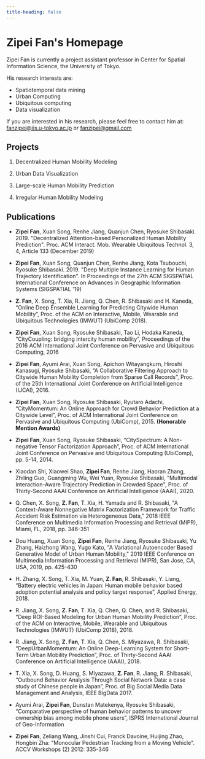```yaml
---
title-heading: false
---
```


# Zipei Fan's Homepage

Zipei Fan is currently a project assistant professor in Center for Spatial Information Science, the University of Tokyo.

His research interests are:

- Spatiotemporal data mining
- Urban Computing
- Ubiquitous computing
- Data visualization

If you are interested in his research, please feel free to contact him at: fanzipei@iis.u-tokyo.ac.jp or fanzipei@gmail.com

## Projects

1. Decentralized Human Mobility Modeling

2. Urban Data Visualization

3. Large-scale Human Mobility Prediction

4. Irregular Human Mobility Modeling

## Publications

* **Zipei Fan**, Xuan Song, Renhe Jiang, Quanjun Chen, Ryosuke Shibasaki. 2019. "Decentralized Attention-based Personalized Human Mobility Prediction". Proc. ACM Interact. Mob. Wearable Ubiquitous Technol. 3, 4, Article 133 (December 2019)

* **Zipei Fan**, Xuan Song, Quanjun Chen, Renhe Jiang, Kota Tsubouchi, Ryosuke Shibasaki. 2019. "Deep Multiple Instance Learning for Human Trajectory Identification". In Proceedings of the 27th ACM SIGSPATIAL International Conference on Advances in Geographic Information Systems (SIGSPATIAL '19)

* **Z. Fan**, X. Song, T. Xia, R. Jiang, Q. Chen, R. Shibasaki and H. Kaneda, “Online Deep Ensemble Learning for Predicting Citywide Human Mobility”, Proc. of the ACM on Interactive, Mobile, Wearable and Ubiquitous Technologies (IMWUT) (UbiComp 2018).

* **Zipei Fan**, Xuan Song, Ryosuke Shibasaki, Tao Li, Hodaka Kaneda, “CityCoupling: bridging intercity human mobility”, Proceedings of the 2016 ACM International Joint Conference on Pervasive and Ubiquitous Computing, 2016

* **Zipei Fan**, Ayumi Arai, Xuan Song, Apichon Witayangkurn, Hiroshi Kanasugi, Ryosuke Shibasaki, “A Collaborative Filtering Approach to Citywide Human Mobility Completion from Sparse Call Records”, Proc. of the 25th International Joint Conference on Artificial Intelligence (IJCAI), 2016.

* **Zipei Fan**, Xuan Song, Ryosuke Shibasaki, Ryutaro Adachi, “CityMomentum: An Online Approach for Crowd Behavior Prediction at a Citywide Level”, Proc. of ACM International Joint Conference on Pervasive and Ubiquitous Computing (UbiComp), 2015. **(Honorable Mention Awards)**

* **Zipei Fan**, Xuan Song, Ryosuke Shibasaki, “CitySpectrum: A Non-negative Tensor Factorization Approach”, Proc. of ACM International Joint Conference on Pervasive and Ubiquitous Computing (UbiComp), pp. 5-14, 2014.

* Xiaodan Shi, Xiaowei Shao, **Zipei Fan**, Renhe Jiang, Haoran Zhang, Zhiling Guo, Guangming Wu, Wei Yuan, Ryosuke Shibasaki, "Multimodal  Interaction-Aware  Trajectory  Prediction  in  Crowded  Space", Proc. of Thirty-Second AAAI Conference on Artificial Intelligence (AAAI), 2020.

* Q. Chen, X. Song, **Z. Fan**, T. Xia, H. Yamada and R. Shibasaki, "A Context-Aware Nonnegative Matrix Factorization Framework for Traffic Accident Risk Estimation via Heterogeneous Data," 2018 IEEE Conference on Multimedia Information Processing and Retrieval (MIPR), Miami, FL, 2018, pp. 346-351

* Dou Huang, Xuan Song, **Zipei Fan**, Renhe Jiang, Ryosuke Shibasaki, Yu Zhang, Haizhong Wang, Yugo Kato, "A Variational Autoencoder Based Generative Model of Urban Human Mobility," 2019 IEEE Conference on Multimedia Information Processing and Retrieval (MIPR), San Jose, CA, USA, 2019, pp. 425-430

* H. Zhang, X. Song, T. Xia, M. Yuan, **Z. Fan**, R. Shibasaki, Y. Liang, “Battery electric vehicles in Japan: Human mobile behavior based adoption potential analysis and policy target response”, Applied Energy, 2018.

* R. Jiang, X. Song, **Z. Fan**, T. Xia, Q. Chen, Q. Chen, and R. Shibasaki, “Deep ROI-Based Modeling for Urban Human Mobility Prediction”, Proc. of the ACM on Interactive, Mobile, Wearable and Ubiquitous Technologies (IMWUT) (UbiComp 2018), 2018.

* R. Jiang, X. Song, **Z. Fan**, T. Xia, Q. Chen, S. Miyazawa, R. Shibasaki, “DeepUrbanMomentum: An Online Deep-Learning System for Short-Term Urban Mobility Prediction”, Proc. of Thirty-Second AAAI Conference on Artificial Intelligence (AAAI), 2018.

* T. Xia, X. Song, D. Huang, S. Miyazawa, **Z. Fan**, R. Jiang, R. Shibasaki, “Outbound Behavior Analysis Through Social Network Data: a case study of Chinese people in Japan”, Proc. of Big Social Media Data Management and Analysis, IEEE BigData 2017.

* Ayumi Arai, **Zipei Fan**, Dunstan Matekenya, Ryosuke Shibasaki, “Comparative perspective of human behavior patterns to uncover ownership bias among mobile phone users”, ISPRS International Journal of Geo-Information

* **Zipei Fan**, Zeliang Wang, Jinshi Cui, Franck Davoine, Huijing Zhao, Hongbin Zha: "Monocular Pedestrian Tracking from a Moving Vehicle". ACCV Workshops (2) 2012: 335-346
